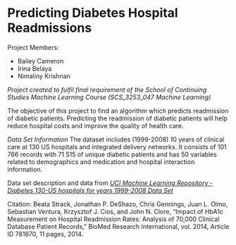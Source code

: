 # Predicting Diabetes Hospital Readmissions

Project Members:
* Bailey Cameron
* Irina Belaya
* Nimaliny Krishnan

*Project created to fulfil final requirement of the School of Continuing Studies Machine Learning Course (SCS_3253_047 Machine Learning)*

The objective of this project to find an algorithm which predicts readmission of diabetic patients. Predicting the readmission of diabetic patients will help reduce hospital costs and improve the quality of health care.

*Data Set Information*
The dataset includes (1999-2008) 10 years of clinical care at 130 US hospitals and integrated delivery networks. It consists of 101 766 records with 71 515 of unique diabetic patients and has 50 variables related to demographics and medication and hospital interaction information.

Data set description and data from
[*UCI Machine Learning Repository - Diabetes 130-US hospitals for years 1999-2008 Data Set*](https://archive.ics.uci.edu/ml/datasets/diabetes+130-us+hospitals+for+years+1999-2008 )


Citation:
Beata Strack, Jonathan P. DeShazo, Chris Gennings, Juan L. Olmo, Sebastian Ventura, Krzysztof J. Cios, and John N. Clore, “Impact of HbA1c Measurement on Hospital Readmission Rates: Analysis of 70,000 Clinical Database Patient Records,” BioMed Research International, vol. 2014, Article ID 781670, 11 pages, 2014.
